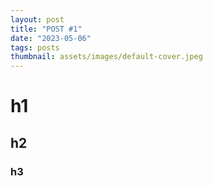 ```yaml
---
layout: post
title: "POST #1"
date: "2023-05-06"
tags: posts
thumbnail: assets/images/default-cover.jpeg
---
```


# h1

## h2

### h3

